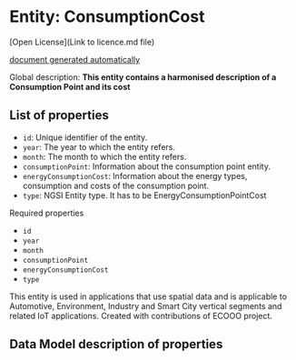 Entity: ConsumptionCost  
=======================
  

[Open License](Link to licence.md file)  

[document generated automatically]()  

Global description: **This entity contains a harmonised description of a Consumption Point and its cost**  


## List of properties  
- `id`: Unique identifier of the entity.
- `year`: The year to which the entity refers.
- `month`: The month to which the entity refers.
- `consumptionPoint`: Information about the consumption point entity.
- `energyConsumptionCost`: Information about the energy types, consumption and costs of the consumption point.
- `type`: NGSI Entity type. It has to be EnergyConsumptionPointCost


Required properties 
- `id`
- `year`   
- `month`
- `consumptionPoint`
- `energyConsumptionCost`
- `type`  

This entity is used in applications that use spatial data and is applicable to Automotive, Environment, Industry and Smart City vertical segments and related IoT applications. Created with contributions of ECOOO project.  

## Data Model description of properties